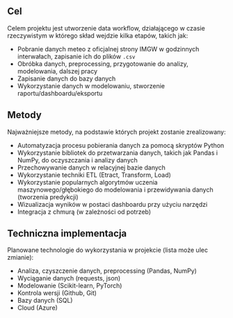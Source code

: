 ## Cel

Celem projektu jest utworzenie data workflow, działającego w czasie rzeczywistym w którego skład wejdzie kilka etapów, takich jak:
- Pobranie danych meteo z oficjalnej strony IMGW w godzinnych interwałach, zapisanie ich do plików `.csv`
- Obróbka danych, preprocessing, przygotowanie do analizy, modelowania, dalszej pracy
- Zapisanie danych do bazy danych
- Wykorzystanie danych w modelowaniu, stworzenie raportu/dashboardu/eksportu

## Metody

Najważniejsze metody, na podstawie których projekt zostanie zrealizowany:
- Automatyzacja procesu pobierania danych za pomocą skryptów Python
- Wykorzystanie bibliotek do przetwarzania danych, takich jak Pandas i NumPy, do oczyszczania i analizy danych
- Przechowywanie danych w relacyjnej bazie danych
- Wykorzystanie techniki ETL (Etract, Transform, Load)
- Wykorzystanie popularnych algorytmów uczenia maszynowego/głębokiego do modelowania i przewidywania danych (tworzenia predykcji)
- Wizualizacja wyników w postaci dashboardu przy użyciu narzędzi
- Integracja z chmurą (w zależności od potrzeb) 


## Techniczna implementacja

Planowane technologie do wykorzystania w projekcie (lista może ulec zmianie):
- Analiza, czyszczenie danych, preprocessing (Pandas, NumPy)
- Wyciąganie danych (requests, json)
- Modelowanie (Scikit-learn, PyTorch)
- Kontrola wersji (Github, Git)
- Bazy danych (SQL)
- Cloud (Azure)

